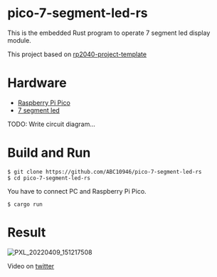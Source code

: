 # pico-7-segment-led-rs

This is the embedded Rust program to operate 7 segment led display module.

This project based on [rp2040-project-template](https://github.com/rp-rs/rp2040-project-template)

# Hardware

- [Raspberry Pi Pico](https://www.raspberrypi.com/products/raspberry-pi-pico/)
- [7 segment led](https://akizukidenshi.com/catalog/g/gI-15752/)

TODO: Write circuit diagram...

# Build and Run

```
$ git clone https://github.com/ABC10946/pico-7-segment-led-rs
$ cd pico-7-segment-led-rs
```

You have to connect PC and Raspberry Pi Pico.

```
$ cargo run
```

# Result

![PXL_20220409_151217508](https://user-images.githubusercontent.com/42955848/162581034-a7843145-b8b4-4b5d-822c-376ed31daaee.jpg)

Video on [twitter](https://twitter.com/abc10946/status/1512813359619473409?s=20&t=q2wcsElCCgTUeH1UmJj-0A)
